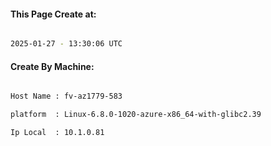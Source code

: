 
   
#### This Page Create at:

```bash

2025-01-27 - 13:30:06 UTC

```

#### Create By Machine:

```bash

Host Name : fv-az1779-583

platform  : Linux-6.8.0-1020-azure-x86_64-with-glibc2.39

Ip Local  : 10.1.0.81

```

